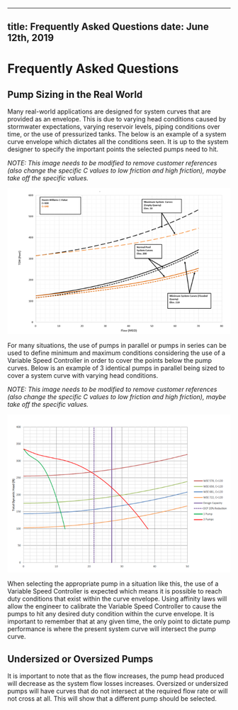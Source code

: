 -----
title: Frequently Asked Questions
date:  June 12th, 2019
-----

# Frequently Asked Questions

## Pump Sizing in the Real World

Many real-world applications are designed for system curves that are provided as an envelope. This is due to varying head conditions caused by stormwater expectations, varying reservoir levels, 
piping conditions over time, or the use of pressurized tanks. The below is an example of a system curve envelope which dictates all the conditions seen. It is up to the system designer to specify
the important points the selected pumps need to hit.

*NOTE: This image needs to be modified to remove customer references (also change the specific C values to low friction and high friction), maybe take off the specific values.*

![](pump-sizing.png "")

For many situations, the use of pumps in parallel or pumps in series can be used to define minimum and maximum conditions considering the use of a Variable Speed Controller in order to cover the
points below the pump curves. Below is an example of 3 identical pumps in parallel being sized to cover a system curve with varying head conditions.

*NOTE: This image needs to be modified to remove customer references (also change the specific C values to low friction and high friction), maybe take off the specific values.*

![](pump-sizing-2.png "")


When selecting the appropriate pump in a situation like this, the use of a Variable Speed Controller is expected which means it is possible to reach duty conditions
that exist within the curve envelope.  Using affinity laws will allow the engineer to calibrate the Variable Speed Controller to cause the pumps to hit any desired
duty condition within the curve envelope.  It is important to remember that at any given time, the only point to dictate pump performance is where the present system
curve will intersect the pump curve.

## Undersized or Oversized Pumps

It is important to note that as the flow increases, the pump head produced will decrease as the system flow losses increases. Oversized or undersized pumps will have curves that do not
intersect at the required flow rate or will not cross at all. This will show that a different pump should be selected.
